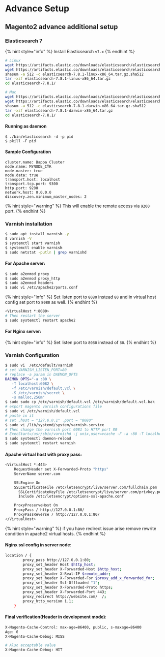 # Advance Setup

## Magento2 advance additional setup

### Elasticsearch 7

{% hint style="info" %}
Install Elasticsearch `v7.x`
{% endhint %}

```bash
# Linux
wget https://artifacts.elastic.co/downloads/elasticsearch/elasticsearch-7.8.1-linux-x86_64.tar.gz
wget https://artifacts.elastic.co/downloads/elasticsearch/elasticsearch-7.8.1-linux-x86_64.tar.gz.sha512
shasum -a 512 -c elasticsearch-7.8.1-linux-x86_64.tar.gz.sha512 
tar -xzf elasticsearch-7.8.1-linux-x86_64.tar.gz
cd elasticsearch-7.8.1/ 

# Mac
wget https://artifacts.elastic.co/downloads/elasticsearch/elasticsearch-7.8.1-darwin-x86_64.tar.gz
wget https://artifacts.elastic.co/downloads/elasticsearch/elasticsearch-7.8.1-darwin-x86_64.tar.gz.sha512
shasum -a 512 -c elasticsearch-7.8.1-darwin-x86_64.tar.gz.sha512 
tar -xzf elasticsearch-7.8.1-darwin-x86_64.tar.gz
cd elasticsearch-7.8.1/ 
```

#### Running as daemon

```text
$ ./bin/elasticsearch -d -p pid
$ pkill -F pid
```

#### Sample Configuration

```text
cluster.name: Bappa_Cluster
node.name: MYNODE_CYR
node.master: true
node.data: true
transport.host: localhost
transport.tcp.port: 9300
http.port: 9200
network.host: 0.0.0.0
discovery.zen.minimum_master_nodes: 2
```

{% hint style="warning" %}
This will enable the remote access via `9200` port.
{% endhint %}

### Varnish installation

```bash
$ sudo apt install varnish -y
$ varnish -V
$ systemctl start varnish
$ systemctl enable varnish
$ sudo netstat -putln | grep varnishd
```

#### For Apache server:

```bash
$ sudo a2enmod proxy  
$ sudo a2enmod proxy_http 
$ sudo a2enmod headers
$ sudo vi /etc/apache2/ports.conf
```

{% hint style="info" %}
Set listen port to `8080` instead `80` and in virtual host config set port to `8080` as well.
{% endhint %}

```bash
<VirtualHost *:8080>
# Then restart the server
$ sudo systemctl restart apache2
```

#### For Nginx server:

{% hint style="info" %}
Set listen port to `8080` instead of `80`.
{% endhint %}

### Varnish Configuration

```bash
$ sudo vi  /etc/default/varnish
# set VARNISH_LISTEN_PORT=80
# replace -a param in DAEMON_OPTS
DAEMON_OPTS="-a :80 \
   -T localhost:6082 \
   -f /etc/varnish/default.vcl \
   -S /etc/varnish/secret \
   -s malloc,256m"
$ sudo sudo cp /etc/varnish/default.vcl /etc/varnish/default.vcl.bak
# export magento varnish configurations file
$ sudo vi /etc/varnish/default.vcl
# paste in it
# set .host = "127.0.0.1" .port = "8080"
$ sudo vi /lib/systemd/system/varnish.service
# Then change the varnish port 6081 to HTTP port 80
# ExecStart=/usr/sbin/varnishd -j unix,user=vcache -F -a :80 -T localhost:6082 -f /etc/varnish/default.vcl -S /etc/varnish/secret -s malloc,256m
$ sudo systemctl daemon-reload
$ sudo systemctl restart varnish
```

#### Apache virtual host with proxy pass:

```bash
<VirtualHost *:443>
    RequestHeader set X-Forwarded-Proto "https"
    ServerName server.com

    SSLEngine On
    SSLCertificateFile /etc/letsencrypt/live/server.com/fullchain.pem
	  SSLCertificateKeyFile /etc/letsencrypt/live/server.com/privkey.pem
	  Include /etc/letsencrypt/options-ssl-apache.conf

    ProxyPreserveHost On
    ProxyPass / http://127.0.0.1:80/
    ProxyPassReverse / http://127.0.0.1:80/
</VirtualHost>
```

{% hint style="warning" %}
if you have redirect issue arise remove rewrite condition in apache2 virtual hosts.
{% endhint %}

#### Nginx ssl config in server node:

```bash
location / {
        proxy_pass http://127.0.0.1:80;
        proxy_set_header Host $http_host;
        proxy_set_header X-Forwarded-Host $http_host;
        proxy_set_header X-Real-IP $remote_addr;
        proxy_set_header X-Forwarded-For $proxy_add_x_forwarded_for;
        proxy_set_header Ssl-Offloaded "1";
        proxy_set_header X-Forwarded-Proto https;
        proxy_set_header X-Forwarded-Port 443;
        proxy_redirect http://website.com/  /;
        proxy_http_version 1.1;
    }
```

#### Final verification\(Header in development mode\):

```bash
X-Magento-Cache-Control: max-age=86400, public, s-maxage=86400
Age: 0
X-Magento-Cache-Debug: MISS

# Also acceptable value
X-Magento-Cache-Debug: HIT
```

